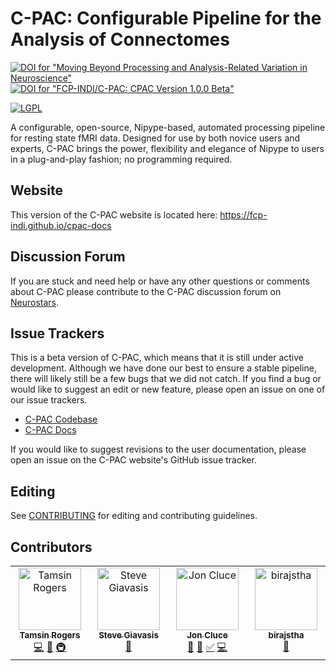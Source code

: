 <!-- Copyright (C) 2022  C-PAC Developers

This file is part of C-PAC.

C-PAC is free software: you can redistribute it and/or modify it under the terms of the GNU Lesser General Public License as published by the Free Software Foundation, either version 3 of the License, or (at your option) any later version.

C-PAC is distributed in the hope that it will be useful, but WITHOUT ANY WARRANTY; without even the implied warranty of MERCHANTABILITY or FITNESS FOR A PARTICULAR PURPOSE. See the GNU Lesser General Public License for more details.

You should have received a copy of the GNU Lesser General Public License along with C-PAC. If not, see <https://www.gnu.org/licenses/>. -->
C-PAC: Configurable Pipeline for the Analysis of Connectomes
============================================================
<span title="Moving Beyond Processing and Analysis-Related Variation in Neuroscience">[![DOI for "Moving Beyond Processing and Analysis-Related Variation in Neuroscience"](https://zenodo.org/badge/DOI/10.1101/2021.12.01.470790.svg)](https://doi.org/10.1101/2021.12.01.470790)</span> <span title="FCP-INDI/C-PAC: CPAC Version 1.0.0 Beta">[![DOI for "FCP-INDI/C-PAC: CPAC Version 1.0.0 Beta"](https://zenodo.org/badge/DOI/10.5281/zenodo.164638.svg)](https://doi.org/10.5281/zenodo.164638)</span>

[![LGPL](https://www.gnu.org/graphics/lgplv3-88x31.png)](./COPYING.LESSER)

A configurable, open-source, Nipype-based, automated processing pipeline for resting state fMRI data.
Designed for use by both novice users and experts, C-PAC brings the power, flexibility and elegance
of Nipype to users in a plug-and-play fashion; no programming required.

Website
-------

This version of the C-PAC website is located here: https://fcp-indi.github.io/cpac-docs


Discussion Forum
---------------

If you are stuck and need help or have any other questions or comments about C-PAC please contribute to the C-PAC discussion forum on <a href="https://neurostars.org/tag/cpac">Neurostars</a>.

Issue Trackers
----------------------

This is a beta version of C-PAC, which means that it is still under active development. Although we have done our best to ensure a stable pipeline, there will likely still be a few bugs that we did not catch. If you find a bug or would like to suggest an edit or new feature, please open an issue on one of our issue trackers.

* <a href="https://github.com/FCP-INDI/C-PAC/issues?state=open">C-PAC Codebase</a>
* <a href="https://github.com/FCP-INDI/cpac-docs/issues">C-PAC Docs</a>

If you would like to suggest revisions to the user documentation, please open an issue on the C-PAC website's GitHub issue tracker</a>.

Editing
----------------------

See [CONTRIBUTING](./CONTRIBUTING.md) for editing and contributing guidelines.

## Contributors

<!-- ALL-CONTRIBUTORS-LIST:START - Do not remove or modify this section -->
<!-- prettier-ignore-start -->
<!-- markdownlint-disable -->
<table>
  <tbody>
    <tr>
      <td align="center" valign="top" width="14.28%"><a href="https://github.com/tamsinrogers"><img src="https://avatars.githubusercontent.com/u/30237570?v=4?s=100" width="100px;" alt="Tamsin Rogers"/><br /><sub><b>Tamsin Rogers</b></sub></a><br /><a href="#code-tamsinrogers" title="Code">💻</a> <a href="#ideas-tamsinrogers" title="Ideas, Planning, & Feedback">🤔</a> <a href="#infra-tamsinrogers" title="Infrastructure (Hosting, Build-Tools, etc)">🚇</a></td>
      <td align="center" valign="top" width="14.28%"><a href="https://github.com/sgiavasis"><img src="https://avatars.githubusercontent.com/u/4644673?v=4?s=100" width="100px;" alt="Steve Giavasis"/><br /><sub><b>Steve Giavasis</b></sub></a><br /><a href="#ideas-sgiavasis" title="Ideas, Planning, & Feedback">🤔</a></td>
      <td align="center" valign="top" width="14.28%"><a href="https://github.com/shnizzedy"><img src="https://avatars.githubusercontent.com/u/5974438?v=4?s=100" width="100px;" alt="Jon Cluce"/><br /><sub><b>Jon Cluce</b></sub></a><br /><a href="#ideas-shnizzedy" title="Ideas, Planning, & Feedback">🤔</a> <a href="#tool-shnizzedy" title="Tools">🔧</a> <a href="#tutorial-shnizzedy" title="Tutorials">✅</a> <a href="#code-shnizzedy" title="Code">💻</a></td>
      <td align="center" valign="top" width="14.28%"><a href="https://github.com/birajstha"><img src="https://avatars.githubusercontent.com/u/111654544?v=4?s=100" width="100px;" alt="birajstha"/><br /><sub><b>birajstha</b></sub></a><br /><a href="#ideas-birajstha" title="Ideas, Planning, & Feedback">🤔</a></td>
    </tr>
  </tbody>
</table>

<!-- markdownlint-restore -->
<!-- prettier-ignore-end -->

<!-- ALL-CONTRIBUTORS-LIST:END -->
